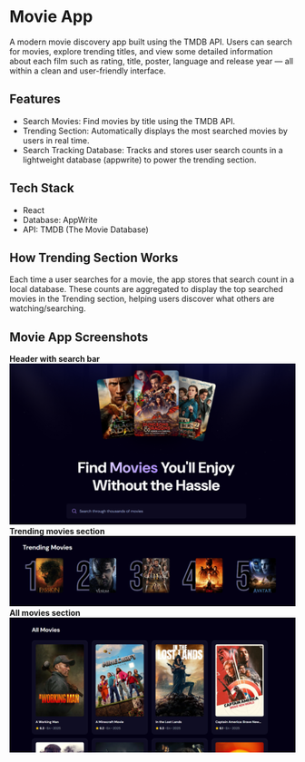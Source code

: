# Movie App

A modern movie discovery app built using the TMDB API. Users can search for movies, explore trending titles, and view some detailed information about each film such as rating, title, poster, language and release year — all within a clean and user-friendly interface.

## Features

- Search Movies: Find movies by title using the TMDB API.
- Trending Section: Automatically displays the most searched movies by users in real time.
- Search Tracking Database: Tracks and stores user search counts in a lightweight database (appwrite) to power the trending section.

## Tech Stack

- React
- Database: AppWrite
- API: TMDB (The Movie Database)

## How Trending Section Works

Each time a user searches for a movie, the app stores that search count in a local database. These counts are aggregated to display the top searched movies in the Trending section, helping users discover what others are watching/searching.

## Movie App Screenshots

**Header with search bar**
![App Header Screenshot](src/assets/header.png)
**Trending movies section**
![App Trending Movies Section](src/assets/trendingMovies.png)
**All movies section**
![App All Movies Section](src/assets/allMovies.png)
